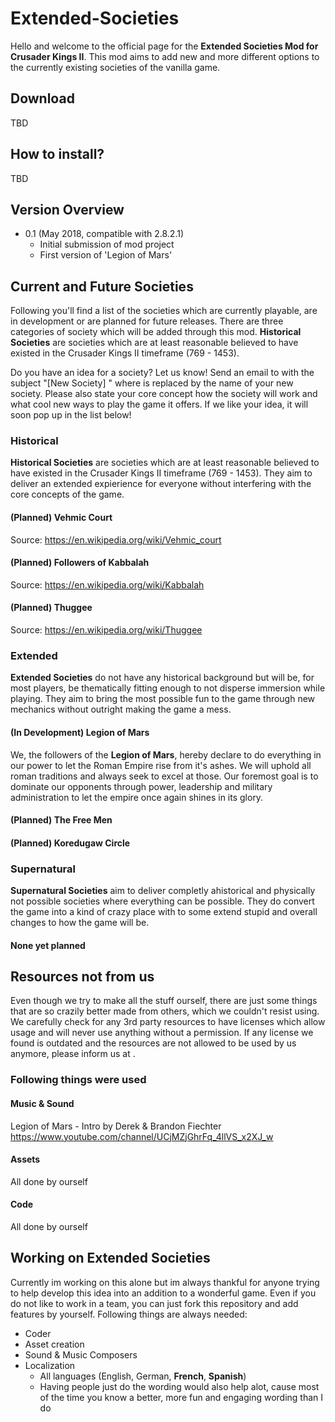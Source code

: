 # Extended-Societies
Hello and welcome to the official page for the **Extended Societies Mod for Crusader Kings II**. This mod aims to add new and more different options to the currently existing societies of the vanilla game.

## Download
TBD

## How to install?
TBD

## Version Overview

* 0.1 (May 2018, compatible with 2.8.2.1)
	* Initial submission of mod project
	* First version of 'Legion of Mars'

## Current and Future Societies
Following you'll find a list of the societies which are currently playable, are in development or are planned for future releases. There are three categories of society which will be added through this mod. **Historical Societies** are societies which are at least reasonable believed to have existed in the Crusader Kings II timeframe (769 - 1453).  

Do you have an idea for a society? Let us know! Send an email to <enter email here> with the subject "[New Society] <society name>" where <society name> is replaced by the name of your new society. Please also state your core concept how the society will work and what cool new ways to play the game it offers. If we like your idea, it will soon pop up in the list below!

### Historical
**Historical Societies** are societies which are at least reasonable believed to have existed in the Crusader Kings II timeframe (769 - 1453). They aim to deliver an extended expierience for everyone without interfering with the core concepts of the game.

#### (Planned) Vehmic Court
Source: https://en.wikipedia.org/wiki/Vehmic_court

#### (Planned) Followers of Kabbalah
Source: https://en.wikipedia.org/wiki/Kabbalah

#### (Planned) Thuggee
Source: https://en.wikipedia.org/wiki/Thuggee

### Extended
**Extended Societies** do not have any historical background but will be, for most players, be thematically fitting enough to not disperse immersion while playing. They aim to bring the most possible fun to the game through new mechanics without outright making the game a mess.

#### (In Development) Legion of Mars
We, the followers of the **Legion of Mars**, hereby declare to do everything in our power to let the Roman Empire rise from it's ashes. We will uphold all roman traditions and always seek to excel at those. Our foremost goal is to dominate our opponents through power, leadership and military administration to let the empire once again shines in its glory.

#### (Planned) The Free Men

#### (Planned) Koredugaw Circle

### Supernatural
**Supernatural Societies** aim to deliver completly ahistorical and physically not possible societies where everything can be possible. They do convert the game into a kind of crazy place with to some extend stupid and overall changes to how the game will be.

#### None yet planned

## Resources not from us
Even though we try to make all the stuff ourself, there are just some things that are so crazily better made from others, which we couldn't resist using. We carefully check for any 3rd party resources to have licenses which allow usage and will never use anything without a permission. If any license we found is outdated and the resources are not allowed to be used by us anymore, please inform us at <enter email here>.

### Following things were used

#### Music & Sound
Legion of Mars - Intro
by Derek & Brandon Fiechter
https://www.youtube.com/channel/UCjMZjGhrFq_4llVS_x2XJ_w

#### Assets
All done by ourself

#### Code
All done by ourself

## Working on Extended Societies
Currently im working on this alone but im always thankful for anyone trying to help develop this idea into an addition to a wonderful game. Even if you do not like to work in a team, you can just fork this repository and add features by yourself. Following things are always needed:

* Coder
* Asset creation
* Sound & Music Composers
* Localization
  * All languages (English, German, **French**, **Spanish**)
  * Having people just do the wording would also help alot, cause most of the time you know a better, more fun and engaging wording than I do

